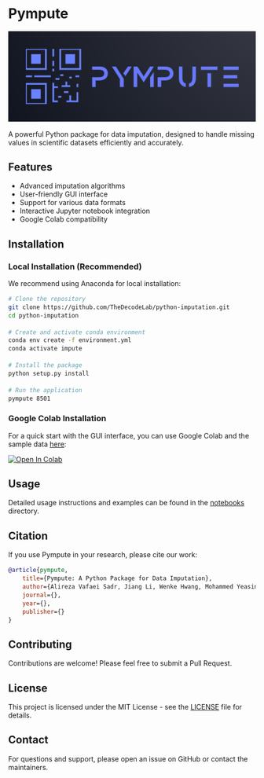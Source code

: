 # Pympute

<p align="center">
 <img src="./pympute/media/logo.png" width="800" alt="Pympute Logo"/>
</p>

A powerful Python package for data imputation, designed to handle missing values in scientific datasets efficiently and accurately.

## Features

- Advanced imputation algorithms
- User-friendly GUI interface
- Support for various data formats
- Interactive Jupyter notebook integration
- Google Colab compatibility

## Installation

### Local Installation (Recommended)

We recommend using Anaconda for local installation:

```bash
# Clone the repository
git clone https://github.com/TheDecodeLab/python-imputation.git
cd python-imputation

# Create and activate conda environment
conda env create -f environment.yml
conda activate impute

# Install the package
python setup.py install

# Run the application
pympute 8501
```

### Google Colab Installation

For a quick start with the GUI interface, you can use Google Colab and the sample data [here](https://github.com/TheDecodeLab/python-imputation/blob/master/sample_data/breast_cancer_small.csv):

[![Open In Colab](https://colab.research.google.com/assets/colab-badge.svg)](https://colab.research.google.com/github/TheDecodeLab/python-imputation/blob/master/notebooks/pympute.ipynb)

<!-- **Recommended:** To run on Google Colab and use teh GUI you can use the following link:
- [Ahunt_app.ipynb](https://github.com/TheDecodeLab/python-imputation/blob/master/notebooks/pympute.ipynb) [![Open In Colab](https://colab.research.google.com/assets/colab-badge.svg)](https://colab.research.google.com/github/TheDecodeLab/python-imputation/blob/master/notebooks/pympute.ipynb) -->


## Usage

Detailed usage instructions and examples can be found in the [notebooks](notebooks/) directory.

## Citation

If you use Pympute in your research, please cite our work:

```bibtex
@article{pympute,
    title={Pympute: A Python Package for Data Imputation},
    author={Alireza Vafaei Sadr, Jiang Li, Wenke Hwang, Mohammed Yeasin, Ming Wang, Harold Lehmann, Ramin Zand, Vida Abedi},
    journal={},
    year={},
    publisher={}
}
```

## Contributing

Contributions are welcome! Please feel free to submit a Pull Request.

## License

This project is licensed under the MIT License - see the [LICENSE](LICENSE) file for details.

## Contact

For questions and support, please open an issue on GitHub or contact the maintainers.


